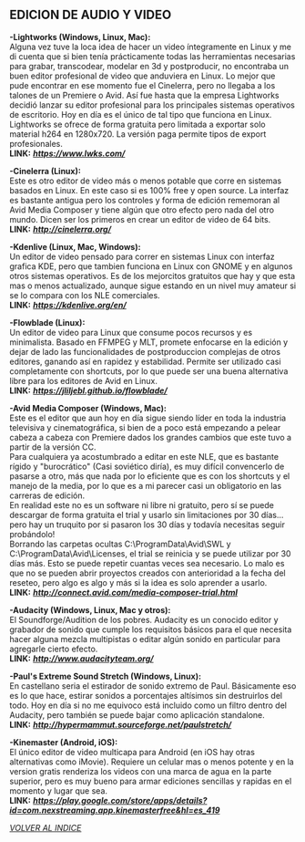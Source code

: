 ## EDICION DE AUDIO Y VIDEO ##

**-Lightworks (Windows, Linux, Mac):**  
Alguna vez tuve la loca idea de hacer un video íntegramente en Linux y
me di cuenta que si bien tenía prácticamente todas las herramientas
necesarias para grabar, transcodear, modelar en 3d y postproducir, no
encontraba un buen editor profesional de video que anduviera en Linux.
Lo mejor que pude encontrar en ese momento fue el Cinelerra, pero no
llegaba a los talones de un Premiere o Avid. Así fue hasta que la
empresa Lightworks decidió lanzar su editor profesional para los
principales sistemas operativos de escritorio. Hoy en día es el único de
tal tipo que funciona en Linux.  
Lightworks se ofrece de forma gratuita pero limitada a exportar solo
material h264 en 1280x720. La versión paga permite tipos de export
profesionales.  
**LINK:** ***<https://www.lwks.com/>***  

**-Cinelerra (Linux):**  
Este es otro editor de video más o menos potable que corre en
sistemas basados en Linux. En este caso si es 100% free y open source.
La interfaz es bastante antigua pero los controles y forma de edición
rememoran al Avid Media Composer y tiene algún que otro efecto pero nada
del otro mundo. Dicen ser los primeros en crear un editor de video de 64
bits.  
**LINK:** ***<http://cinelerra.org/>***  

**-Kdenlive (Linux, Mac, Windows):**  
Un editor de video pensado para correr en sistemas Linux con interfaz grafica KDE,
pero que tambien funciona en Linux con GNOME y en algunos otros sistemas operativos.
Es de los mejorcitos gratuitos que hay y que esta mas o menos actualizado,
aunque sigue estando en un nivel muy amateur si se lo compara con los NLE comerciales.    
**LINK:** ***<https://kdenlive.org/en/>***

**-Flowblade (Linux):**  
Un editor de video para Linux que consume pocos recursos y es minimalista.
Basado en FFMPEG y MLT, promete enfocarse en la edición y dejar de lado las
funcionalidades de postproduccion complejas de otros editores, ganando así en
rapidez y estabilidad. Permite ser utilizado casi completamente con shortcuts, por
lo que puede ser una buena alternativa libre para los editores de Avid en Linux.  
**LINK:** ***<https://jliljebl.github.io/flowblade/>***  
  
**-Avid Media Composer (Windows, Mac):**  
Este es el editor que aun hoy en día sigue siendo líder en toda la
industria televisiva y cinematográfica, si bien de a poco está empezando
a pelear cabeza a cabeza con Premiere dados los grandes cambios que este
tuvo a partir de la versión CC.  
Para cualquiera ya acostumbrado a editar en este NLE, que es bastante
rígido y "burocrático" (Casi soviético diría), es muy difícil
convencerlo de pasarse a otro, más que nada por lo eficiente que es con
los shortcuts y el manejo de la media, por lo que es a mi parecer casi
un obligatorio en las carreras de edición.  
En realidad este no es un software ni libre ni gratuito, pero sí se
puede descargar de forma gratuita el trial y usarlo sin limitaciones por
30 días... pero hay un truquito por si pasaron los 30 días y todavía
necesitas seguir
probándolo!  
Borrando las carpetas ocultas C:\\ProgramData\\Avid\\SWL y
C:\\ProgramData\\Avid\\Licenses, el trial se reinicia y se puede
utilizar por 30 días más. Esto se puede repetir cuantas veces sea
necesario. Lo malo es que no se pueden abrir proyectos creados con
anterioridad a la fecha del reseteo, pero algo es algo y más si la idea
es solo aprender a usarlo.  
**LINK:** ***<http://connect.avid.com/media-composer-trial.html>***  

**-Audacity (Windows, Linux, Mac y otros):**  
El Soundforge/Audition de los pobres. Audacity es un conocido editor y
grabador de sonido que cumple los requisitos básicos para el que
necesita hacer alguna mezcla multipistas o editar algún sonido en
particular para agregarle cierto efecto.  
**LINK:** ***<http://www.audacityteam.org/>***  

**-Paul's Extreme Sound Stretch (Windows, Linux):**  
En castellano seria el estirador de sonido extremo de Paul.
Básicamente eso es lo que hace, estirar sonidos a porcentajes altísimos
sin destruirlos del todo. Hoy en día si no me equivoco está incluido
como un filtro dentro del Audacity, pero también se puede bajar como
aplicación standalone.  
**LINK:** ***<http://hypermammut.sourceforge.net/paulstretch/>***  

**-Kinemaster (Android, iOS):**  
El único editor de video multicapa para Android (en iOS hay otras alternativas
como iMovie). Requiere un celular mas o menos potente y en la version gratis
renderiza los videos con una marca de agua en la parte superior, pero es muy
bueno para armar ediciones sencillas y rapidas en el momento y lugar que sea.  
**LINK:** ***<https://play.google.com/store/apps/details?id=com.nexstreaming.app.kinemasterfree&hl=es_419>***

[*VOLVER AL INDICE*](README.md)

